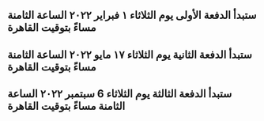 ## ستبدأ الدفعة الأولى يوم الثلاثاء ١ فبراير ٢٠٢٢ الساعة  الثامنة مساءً بتوقيت القاهرة

## ستبدأ الدفعة الثانية يوم الثلاثاء ١٧ مايو ٢٠٢٢ الساعة الثامنة مساءً بتوقيت القاهرة

## ستبدأ الدفعة الثالثة يوم الثلاثاء 6 سبتمبر ٢٠٢٢ الساعة الثامنة مساءً بتوقيت القاهرة

